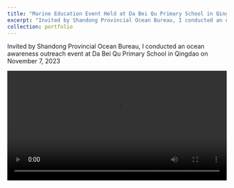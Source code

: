 ```yaml
---
title: "Marine Education Event Held at Da Bei Qu Primary School in Qingdao City"
excerpt: "Invited by Shandong Provincial Ocean Bureau, I conducted an ocean awareness outreach event at Da Bei Qu Primary School in Qingdao on November 7, 2023 (Click the title to view video and more photos). <img src='/images/青岛大北曲小学封面.jpg'>"
collection: portfolio
---
```


Invited by Shandong Provincial Ocean Bureau, I conducted an ocean awareness outreach event at Da Bei Qu Primary School in Qingdao on November 7, 2023


 <video src='/assets/Qingdao.mp4' controls="controls" width="100%"></video>
